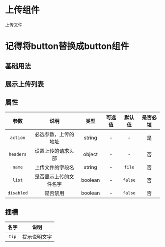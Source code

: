 <!-- 加载 demo 组件 start -->
<script setup>
import demo from './demo.vue'
import demo1 from './demo1.vue'
</script>
<!-- 加载 demo 组件 end -->

<!-- 正文开始 -->

# 上传组件

上传文件
# 记得将button替换成button组件
## 基础用法
<Preview comp-name="Upload" demo-name="demo">
  <demo />
</Preview>

## 展示上传列表
<Preview comp-name="Upload" demo-name="demo1">
  <demo1 />
</Preview>

## 属性
参数 | 说明 | 类型 | 可选值 | 默认值 | 是否必填
:-: | :-: | :-: | :-: | :-: | :-:
`action` | 必选参数，上传的地址 | string | - | - | 是 
`headers` | 设置上传的请求头部| object | - | - | 否
`name` | 上传文件的字段名| string | - | `file` | 否
`list` | 是否显示上传的文件名字 | boolean | - | `false` | 否
`disabled` | 是否禁用 | boolean | - | `false` | 否

## 插槽
名字 | 说明 
:-: | :-: 
`tip` | 提示说明文字 
